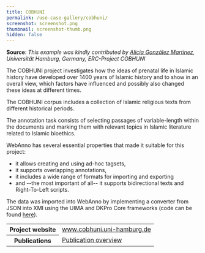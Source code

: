 ```yaml
---
title: COBHUNI
permalink: /use-case-gallery/cobhuni/
screenshot: screenshot.png
thumbnail: screenshot-thumb.png
hidden: false
---
```


**Source**: <i>This example was kindly contributed by 
<a href="https://www.aai.uni-hamburg.de/voror/personen/gonzalez.html">Alicia González Martínez</a>, 
Universität Hamburg, Germany, ERC-Project COBHUNI</i>

The COBHUNI project investigates how the ideas of prenatal life in Islamic history have developed
over 1400 years of Islamic history and to show in an overall view, which factors have influenced
and possibly also changed these ideas at different times.

The COBHUNI corpus includes a collection of Islamic religious texts from different historical periods.

The annotation task consists of selecting passages of variable-length within the documents and
marking them with relevant topics in Islamic literature related to Islamic bioethics.

WebAnno has several essential properties that made it suitable for this project:

* it allows creating and using ad-hoc tagsets,
* it supports overlapping annotations, 
* it includes a wide range of formats for importing and exporting
* and --the most important of all-- it supports bidirectional texts and Right-To-Left scripts.

The data was imported into WebAnno by implementing a converter from JSON into XMI using the UIMA 
and DKPro Core frameworks (code can be found [here](https://gitlab.com/alrazi/ini_xmiconverter)).

<table>
<tr>
<th>Project website</th>
<td><a href="https://www.cobhuni.uni-hamburg.de">www.cobhuni.uni-hamburg.de</a></td>
</tr>
<tr>
</tr>
<tr>
<th>Publications</th>
<td><a href="https://www.cobhuni.uni-hamburg.de/en/cobhuni-presentations.html">Publication overview</a></td>
</tr>
</table>

